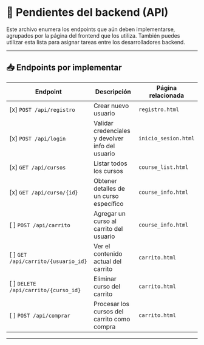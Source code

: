 # 🔧 Pendientes del backend (API)

Este archivo enumera los endpoints que aún deben implementarse, agrupados por la página del frontend que los utiliza. También puedes utilizar esta lista para asignar tareas entre los desarrolladores backend.

---

## 📥 Endpoints por implementar

| Endpoint                         | Descripción                                      | Página relacionada     |
|----------------------------------|--------------------------------------------------|-------------------------|
| [x] `POST /api/registro`             | Crear nuevo usuario                              | `registro.html`         |
| [x] `POST /api/login`                | Validar credenciales y devolver info del usuario | `inicio_sesion.html`    |
| [x] `GET /api/cursos`                | Listar todos los cursos                          | `course_list.html`      |
| [x] `GET /api/curso/{id}`            | Obtener detalles de un curso específico          | `course_info.html`      |
| [ ] `POST /api/carrito`              | Agregar un curso al carrito del usuario          | `course_info.html`      |
| [ ] `GET /api/carrito/{usuario_id}`  | Ver el contenido actual del carrito              | `carrito.html`          |
| [ ] `DELETE /api/carrito/{curso_id}` | Eliminar curso del carrito                       | `carrito.html`          |
| [ ] `POST /api/comprar`              | Procesar los cursos del carrito como compra      | `carrito.html`          |

---
